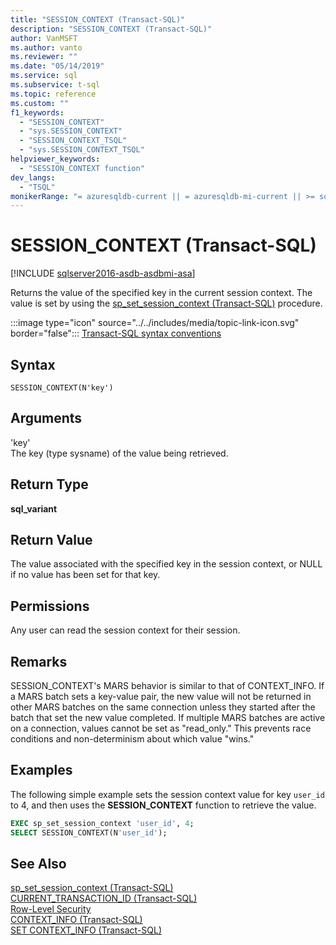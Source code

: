```yaml
---
title: "SESSION_CONTEXT (Transact-SQL)"
description: "SESSION_CONTEXT (Transact-SQL)"
author: VanMSFT
ms.author: vanto
ms.reviewer: ""
ms.date: "05/14/2019"
ms.service: sql
ms.subservice: t-sql
ms.topic: reference
ms.custom: ""
f1_keywords:
  - "SESSION_CONTEXT"
  - "sys.SESSION_CONTEXT"
  - "SESSION_CONTEXT_TSQL"
  - "sys.SESSION_CONTEXT_TSQL"
helpviewer_keywords:
  - "SESSION_CONTEXT function"
dev_langs:
  - "TSQL"
monikerRange: "= azuresqldb-current || = azuresqldb-mi-current || >= sql-server-2016 || >= sql-server-linux-2017 || = azuresqledge-current || = azure-sqldw-latest"
---
```

# SESSION_CONTEXT (Transact-SQL)
[!INCLUDE [sqlserver2016-asdb-asdbmi-asa](../../includes/applies-to-version/sqlserver2016-asdb-asdbmi-asa.md)]

  Returns the value of the specified key in the current session context. The value is set by using the [sp_set_session_context &#40;Transact-SQL&#41;](../../relational-databases/system-stored-procedures/sp-set-session-context-transact-sql.md) procedure.  
  
 :::image type="icon" source="../../includes/media/topic-link-icon.svg" border="false"::: [Transact-SQL syntax conventions](../../t-sql/language-elements/transact-sql-syntax-conventions-transact-sql.md)  
  
## Syntax  
  
```syntaxsql  
SESSION_CONTEXT(N'key')  
```  
  
## Arguments
 'key'  
 The key (type sysname) of the value being retrieved.  
  
## Return Type  
 **sql_variant**  
  
## Return Value  
 The value associated with the specified key in the session context, or NULL if no value has been set for that key.  
  
## Permissions  
 Any user can read the session context for their session.  
  
## Remarks  
 SESSION_CONTEXT's MARS behavior is similar to that of CONTEXT_INFO. If a MARS batch sets a key-value pair, the new value will not be returned in other MARS batches on the same connection unless they started after the batch that set the new value completed. If multiple MARS batches are active on a connection, values cannot be set as "read_only." This prevents race conditions and non-determinism about which value "wins."  
  
## Examples  
 The following simple example sets the session context value for key `user_id` to 4, and then uses the **SESSION_CONTEXT** function to retrieve the value.  
  
```sql  
EXEC sp_set_session_context 'user_id', 4;  
SELECT SESSION_CONTEXT(N'user_id');  
```  
  
## See Also  
 [sp_set_session_context &#40;Transact-SQL&#41;](../../relational-databases/system-stored-procedures/sp-set-session-context-transact-sql.md)   
 [CURRENT_TRANSACTION_ID &#40;Transact-SQL&#41;](../../t-sql/functions/current-transaction-id-transact-sql.md)   
 [Row-Level Security](../../relational-databases/security/row-level-security.md)   
 [CONTEXT_INFO  &#40;Transact-SQL&#41;](../../t-sql/functions/context-info-transact-sql.md)   
 [SET CONTEXT_INFO &#40;Transact-SQL&#41;](../../t-sql/statements/set-context-info-transact-sql.md)  
  
  
